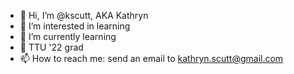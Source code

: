 - 👋 Hi, I’m @kscutt, AKA Kathryn
- 👀 I’m interested in learning
- 🌱 I’m currently learning  
- 🏫 TTU '22 grad
- 📫 How to reach me: send an email to kathryn.scutt@gmail.com

<!---
kscutt/kscutt is a ✨ special ✨ repository because its `README.md` (this file) appears on your GitHub profile.
You can click the Preview link to take a look at your changes.
--->
